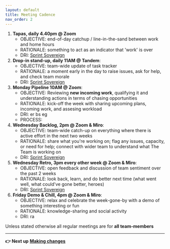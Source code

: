 ```yaml
---
layout: default
title: Meeting Cadence
nav_order: 2
---
```


1.  **Tapas, daily 4.40pm @ Zoom** 
    - OBJECTIVE: end-of-day catchup / line-in-the-sand between work and home hours
    - RATIONALE: something to act as an indicator that 'work' is over
    - DRI: [Sprint Sovereign](How-we-(enable)-work)
2.  **Drop-in stand-up, daily 11AM @ Tandem**:
    - OBJECTIVE: team-wide update of task tracker
    - RATIONALE: a moment early in the day to raise issues, ask for help, and check team morale
    - DRI: [Sprint Sovereign](How-we-(enable)-work)
3.  **Monday Pipeline 10AM @ Zoom**:
    - OBJECTIVE: Reviewing **new incoming work**, qualifying it and understanding actions in terms of chasing opportunities
    - RATIONALE: kick-off the week with sharing upcoming plans, incoming work, and assesing workload
    - DRI: er bs eg
    - PROCESS:  
4.  **Wednesday Backlog, 2pm @ Zoom & Miro**: 
    - OBJECTIVE: team-wide catch-up on everything where there is active effort in the next two weeks
    - RATIONALE: share what you're working on; flag any issues, capacity, or need for help; connect with wider team to understand what The Team is working on
    - DRI: [Sprint Sovereign](How-we-(enable)-work)
5.  **Wednesday Retro, 3pm every other week @ Zoom & Miro**: 
    - OBJECTIVE: open feedback and discussion of team sentiment over the past 2 weeks
    - RATIONALE: look back, learn, and do better next time (what went well, what could've gone better, heroes)
    - DRI: [Sprint Sovereign](How-we-(enable)-work) 
6.  **Friday Demo & Chill, 4pm @ Zoom & Miro**: 
    - OBJECTIVE: relax and celebrate the week-gone-by with a demo of something interesting or fun
    - RATIONALE: knowledge-sharing and social activity
    - DRI: ra

Unless stated otherwise all regular meetings are for **all team-members**
* * * * *

**👉 Next up** **[Making changes](Making-Changes)**